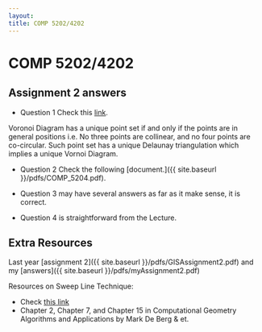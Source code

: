 ```yaml
---
layout:
title: COMP 5202/4202
---
```


# COMP 5202/4202

## Assignment 2 answers

* Question 1
Check this [link](https://math.stackexchange.com/questions/160746/equality-of-voronoi-diagram
).

Voronoi Diagram has a unique point set if and only if the points are in general positions i.e.
No three points are collinear, and no four points are co-circular. Such point set has a unique Delaunay triangulation which implies a unique Vornoi Diagram.

* Question 2
Check the following [document.]({{ site.baseurl }}/pdfs/COMP_5204.pdf).

* Question 3 may have several answers as far as it make sense, it is correct.
* Question 4 is straightforward from the Lecture.

## Extra Resources
Last year [assignment 2]({{ site.baseurl }}/pdfs/GISAssignment2.pdf) and my [answers]({{ site.baseurl }}/pdfs/myAssignment2.pdf)

Resources on Sweep Line Technique:
* Check [this link](https://ti.inf.ethz.ch/ew/courses/CG13/lecture/Chapter%205%20-%20update.pdf)
* Chapter 2, Chapter 7, and Chapter 15 in Computational Geometry Algorithms and Applications by Mark De Berg & et.
